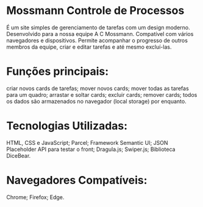 # Mossmann Controle de Processos

É um site simples de gerenciamento de tarefas com um design moderno. Desenvolvido para a nossa equipe A C Mossmann. Compatível com vários 
navegadores e dispositivos. Permite acompanhar o progresso de outros membros da equipe, criar e editar tarefas e até mesmo excluí-las.

# Funções principais:

criar novos cards de tarefas;
mover novos cards;
mover todas as tarefas para um quadro; 
arrastar e soltar cards;
excluir cards;
remover cards;
todos os dados são armazenados no navegador (local storage) por enquanto.

# Tecnologias Utilizadas:

HTML, CSS e JavaScript;
Parcel;
Framework Semantic UI;
JSON Placeholder API para testar o front;
Dragula.js;
Swiper.js;
Biblioteca DiceBear.

# Navegadores Compatíveis:

Chrome;
Firefox;
Edge.
